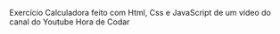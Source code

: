Exercício Calculadora feito com Html, Css e JavaScript de um vídeo do canal do Youtube Hora de Codar
